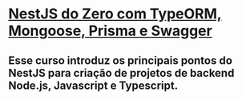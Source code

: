 # [NestJS do Zero com TypeORM, Mongoose, Prisma e Swagger](https://www.udemy.com/course/nestjs-do-zero)

## Esse curso introduz os principais pontos do NestJS para criação de projetos de backend Node.js, Javascript e Typescript.
